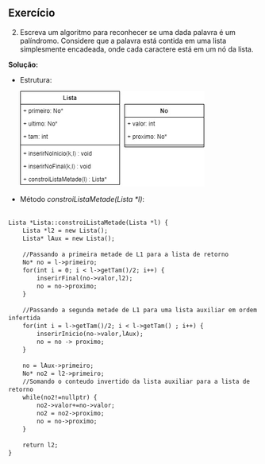 ## Exercício

2) Escreva um algoritmo para reconhecer se uma dada palavra é um palíndromo. Considere que a palavra está contida em uma lista simplesmente encadeada, onde cada caractere está em um nó da lista.

**Solução:** 

- Estrutura:


  ![Logo do R](./docs/uml_lista.jpg)


- Método _constroiListaMetade(Lista *l)_:
```

Lista *Lista::constroiListaMetade(Lista *l) {
    Lista *l2 = new Lista();
    Lista* lAux = new Lista();

    //Passando a primeira metade de L1 para a lista de retorno
    No* no = l->primeiro;
    for(int i = 0; i < l->getTam()/2; i++) {
        inserirFinal(no->valor,l2);
        no = no->proximo;
    }

    //Passando a segunda metade de L1 para uma lista auxiliar em ordem infertida
    for(int i = l->getTam()/2; i < l->getTam() ; i++) {
        inserirInicio(no->valor,lAux);
        no = no -> proximo;
    }

    no = lAux->primeiro;
    No* no2 = l2->primeiro;
    //Somando o conteudo invertido da lista auxiliar para a lista de retorno
    while(no2!=nullptr) {
        no2->valor+=no->valor;
        no2 = no2->proximo;
        no = no->proximo;
    }

    return l2;
}
```
